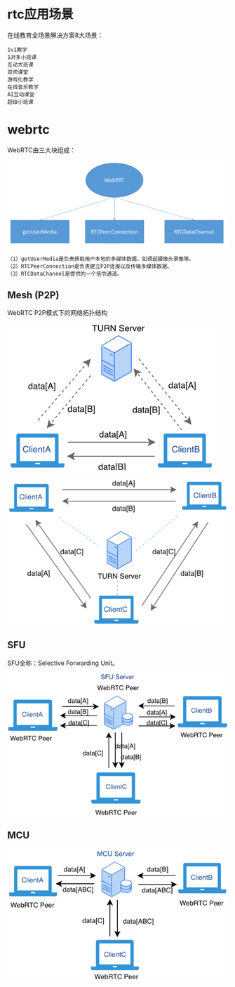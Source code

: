 # rtc应用场景

在线教育全场景解决方案8大场景：

	1v1教学
	1对多小班课
	互动大班课
	双师课堂
	游戏化教学
	在线音乐教学
	AI互动课堂
	超级小班课

# webrtc

WebRTC由三大块组成：

![WebRTC的组成](/img/webrtc.png)

	（1）getUserMedia是负责获取用户本地的多媒体数据，如调起摄像头录像等。
	（2）RTCPeerConnection是负责建立P2P连接以及传输多媒体数据。
	（3）RTCDataChannel是提供的一个信令通道。


## Mesh (P2P)

WebRTC P2P模式下的网络拓扑结构

![P2P](/img/webrtc-p2p.png)

![Mesh](/img/webrtc-mesh.png)


## SFU

SFU全称：Selective Forwarding Unit。

![SFU](/img/webrtc-sfu.png)

## MCU

![MCU](/img/webrtc-mcu.png)

